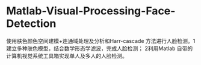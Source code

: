 # Matlab-Visual-Processing-Face-Detection
使用肤色颜色空间建模+连通域处理及分析和Harr-cascade 方法进行人脸检测。1建立多种肤色模型，结合数学形态学滤波，完成人脸检测； 2利用Matlab 自带的计算机视觉系统工具箱实现单人及多人的人脸检测。
